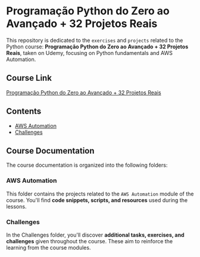# Programação Python do Zero ao Avançado + 32 Projetos Reais

This repository is dedicated to the `exercises` and `projects` related to the Python course: **Programação Python do Zero ao Avançado + 32 Projetos Reais**, taken on Udemy, focusing on Python fundamentals and AWS Automation.

## Course Link
[Programação Python do Zero ao Avançado + 32 Projetos Reais](https://www.udemy.com/course/programacao-python-do-basico-ao-avancado/)

## Contents
- [AWS Automation](https://github.com/kayckdelfino/public_knowledge_base/tree/main/Python/Udemy%20Courses/Programação%20Python%20do%20Zero%20ao%20Avançado%20%2B%2032%20Projetos%20Reais/AWS%20Automation)
- [Challenges](https://github.com/kayckdelfino/public_knowledge_base/tree/main/Python/Udemy%20Courses/Programação%20Python%20do%20Zero%20ao%20Avançado%20%2B%2032%20Projetos%20Reais/Challenges)

## Course Documentation
The course documentation is organized into the following folders:

### AWS Automation
This folder contains the projects related to the `AWS Automation` module of the course. You'll find **code snippets, scripts, and resources** used during the lessons.

### Challenges
In the Challenges folder, you'll discover **additional tasks, exercises, and challenges** given throughout the course. These aim to reinforce the learning from the course modules.